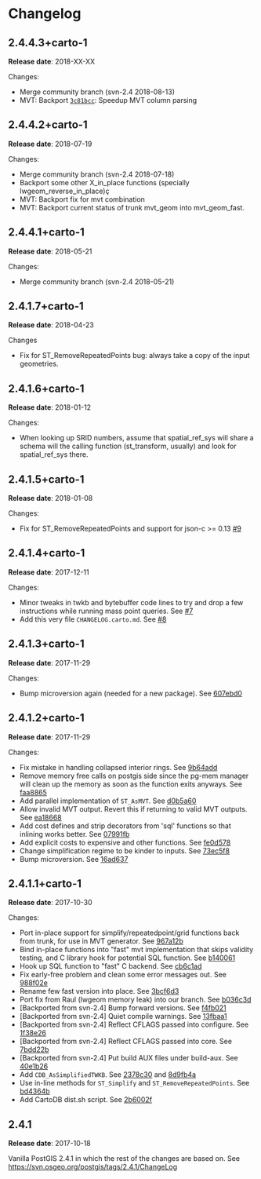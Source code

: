 # Changelog

## 2.4.4.3+carto-1

**Release date**: 2018-XX-XX

Changes:
- Merge community branch (svn-2.4 2018-08-13)
- MVT: Backport [`3c81bcc`](https://github.com/postgis/postgis/commit/3c81bccd115faee5bfb54878f771507c69a2f09a): Speedup MVT column parsing


## 2.4.4.2+carto-1

**Release date**: 2018-07-19

Changes:
- Merge community branch (svn-2.4 2018-07-18)
- Backport some other X_in_place functions (specially lwgeom_reverse_in_place)ç
- MVT: Backport fix for mvt combination
- MVT: Backport current status of trunk mvt_geom into mvt_geom_fast.

## 2.4.4.1+carto-1

**Release date**: 2018-05-21

Changes:
- Merge community branch (svn-2.4 2018-05-21)

## 2.4.1.7+carto-1

**Release date**: 2018-04-23

Changes
- Fix for ST_RemoveRepeatedPoints bug: always take a copy of the input geometries.

## 2.4.1.6+carto-1

**Release date**: 2018-01-12

Changes:
- When looking up SRID numbers, assume that spatial_ref_sys will share a schema will the calling function (st_transform, usually) and look for spatial_ref_sys there.

## 2.4.1.5+carto-1

**Release date**: 2018-01-08

Changes:
- Fix for ST_RemoveRepeatedPoints and support for json-c >= 0.13 [#9](https://github.com/CartoDB/postgis/pull/9)


## 2.4.1.4+carto-1

**Release date**: 2017-12-11

Changes:
- Minor tweaks in twkb and bytebuffer code lines to try and drop a few instructions while running mass point queries. See [#7](https://github.com/CartoDB/postgis/pull/7)
- Add this very file `CHANGELOG.carto.md`. See [#8](https://github.com/CartoDB/postgis/pull/8)


## 2.4.1.3+carto-1

**Release date**: 2017-11-29

Changes:
- Bump microversion again (needed for a new package). See [607ebd0](https://github.com/CartoDB/postgis/commit/3a51a613be7a79757e181ed7c446973eac081ad5)


## 2.4.1.2+carto-1

**Release date**: 2017-11-29

Changes:
- Fix mistake in handling collapsed interior rings. See [9b64add](https://github.com/CartoDB/postgis/commit/9b64add747f0c89935a791beea75b7190df78467)
- Remove memory free calls on postgis side since the pg-mem manager will clean up the memory as soon as the function exits anyways. See [faa8865](https://github.com/CartoDB/postgis/commit/faa8865e423ce876a74598c530dfe2bb8ca03266)
- Add parallel implementation of `ST_AsMVT`. See [d0b5a60](https://github.com/CartoDB/postgis/commit/d0b5a608deae376cea00ebd52fffea5940e03629)
- Allow invalid MVT output. Revert this if returning to valid MVT outputs. See [ea18668](https://github.com/CartoDB/postgis/commit/ea186680700e9bbaa0b53981f6366959179ca5f1)
- Add cost defines and strip decorators from 'sql' functions so that inlining works better. See [07991fb](https://github.com/CartoDB/postgis/commit/07991fbabb053e7e965cbce7526a2e9edc5bbe06)
- Add explicit costs to expensive and other functions. See [fe0d578](https://github.com/CartoDB/postgis/commit/fe0d5780a1b6f3fa728b747e0d431ad7f8e46f8d)
- Change simplification regime to be kinder to inputs. See [73ec5f8](https://github.com/CartoDB/postgis/commit/73ec5f89fa3a3c07c9d57b4f7112f2dd9131a67d)
- Bump microversion. See [16ad637](https://github.com/CartoDB/postgis/commit/16ad63789f299050ffabd820b244b3ba2046a22c)


## 2.4.1.1+carto-1

**Release date**: 2017-10-30

Changes:
- Port in-place support for simplify/repeatedpoint/grid functions back from trunk, for use in MVT generator. See [967a12b](https://github.com/CartoDB/postgis/commit/967a12befc4d0185ef8897e7533faeb456e8981f)
- Bind in-place functions into "fast" mvt implementation that skips validity testing, and C library hook for potential SQL function. See [b140061](https://github.com/CartoDB/postgis/commit/b140061bd65ff3ee97d10ca1d24b62ff6c3cf05c)
- Hook up SQL function to "fast" C backend. See [cb6c1ad](https://github.com/CartoDB/postgis/commit/cb6c1ade4ec1703239f1f11b5137b775f3554456)
- Fix early-free problem and clean some error messages out. See [988f02e](https://github.com/CartoDB/postgis/commit/988f02ef08ba96a7ec88ed333574a871f6724756)
- Rename few fast version into place. See [3bcf6d3](https://github.com/CartoDB/postgis/commit/3bcf6d3dfec03d5ecf5ab9e93fce263aa59a581a)
- Port fix from Raul (lwgeom memory leak) into our branch. See [b036c3d](https://github.com/CartoDB/postgis/commit/b036c3d74c5eb034477fdb9b6b074769decf5d52)
- [Backported from svn-2.4] Bump forward versions. See [f4fb021](https://github.com/CartoDB/postgis/commit/f4fb0212eb3f0083bc90b0e21e79c95a0635399e)
- [Backported from svn-2.4] Quiet compile warnings. See [13fbaa1](https://github.com/CartoDB/postgis/commit/13fbaa1363e9c6c89931be973db1c00580ecc217)
- [Backported from svn-2.4] Reflect CFLAGS passed into configure. See [1f38e26](https://github.com/CartoDB/postgis/commit/1f38e26aed35169927ecc79e9c015de1fc745011)
- [Backported from svn-2.4] Reflect CFLAGS passed into core. See [7bdd22b](https://github.com/CartoDB/postgis/commit/7bdd22b098ce9bbdc575dd468cad4678cac20284)
- [Backported from svn-2.4] Put build AUX files under build-aux. See [40e1b26](https://github.com/CartoDB/postgis/commit/40e1b2607e8121c90cbf410ae6d00c30b872e91c)
- Add `CDB_AsSimplifiedTWKB`. See [2378c30](https://github.com/CartoDB/postgis/commit/2378c3083afa2e7f954f82912742dda0a92401b4) and [8d9fb4a](https://github.com/CartoDB/postgis/commit/8d9fb4a6fef342287b2eaa432c11251e1b897a10)
- Use in-line methods for `ST_Simplify` and `ST_RemoveRepeatedPoints`. See [bd4364b](https://github.com/CartoDB/postgis/commit/bd4364b6ad11bbca4fc110697a7b3ccb39a52b30)
- Add CartoDB dist.sh script. See [2b6002f](https://github.com/CartoDB/postgis/commit/2b6002fbdce4bd920deac2e974f60244b53370e0)


## 2.4.1

**Release date**: 2017-10-18

Vanilla PostGIS 2.4.1 in which the rest of the changes are based on. See https://svn.osgeo.org/postgis/tags/2.4.1/ChangeLog
